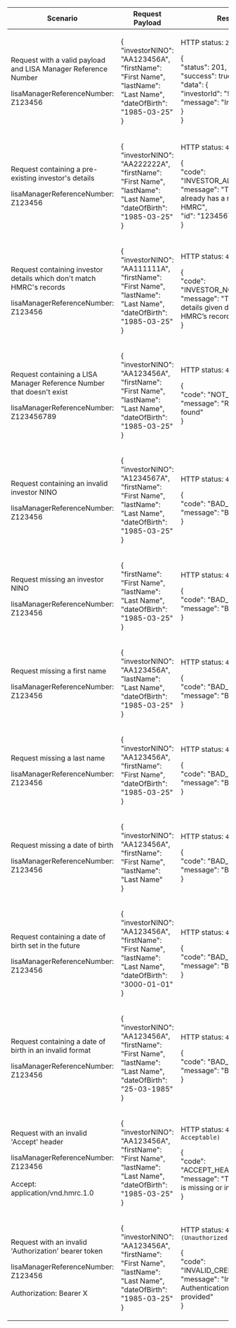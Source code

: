 <table>
    <col width="25%">
    <col width="35%">
    <col width="40%">
    <thead>
        <tr>
            <th>Scenario</th>
            <th>Request Payload</th>
            <th>Response</th>
        </tr>
    </thead>
    <tbody>
        <tr>
            <td><p>Request with a valid payload and LISA Manager Reference Number</p> <p class="code--block">lisaManagerReferenceNumber: Z123456</p></td>
            <td><p class ="code--block">
                    {<br>
                     "investorNINO": "AA123456A",<br>
                     "firstName": "First Name",<br>
                     "lastName": "Last Name",<br>
                     "dateOfBirth": "1985-03-25"<br>
                   }
                       </p></td>
            <td><p>HTTP status: <code class="code--slim">201 (Created)</code></p>
                <p class ="code--block">{<br>
                     "status": 201,<br>
                     "success": true,<br>
                     "data": {<br>
                                "investorId": "9876543210",<br>
                                "message": "Investor Created."<br>
                     }<br>
                   }</p></td>
        </tr>
        <tr>
            <td><p>Request containing a pre-existing investor's details</p> <p class ="code--block">lisaManagerReferenceNumber: Z123456</p></td>
            <td><p class ="code--block">{<br>
                                        "investorNINO": "AA222222A",<br>
                                        "firstName": "First Name",<br>
                                        "lastName": "Last Name",<br>
                                        "dateOfBirth": "1985-03-25"<br>
                                      }
                                          </p></td>
            <td><p>HTTP status: <code class="code--slim">409 (Conflict)</code></p><p class ="code--block">{<br>
                                    "code": "INVESTOR_ALREADY_EXISTS",<br>
                                    "message": "The investor already has a record with HMRC",<br>
                                    "id": "1234567890"<br>
                                    }
            </p>
            </td>
        </tr>
        <tr>
            <td><p>Request containing investor details which don't match HMRC's records</p><p class ="code--block">lisaManagerReferenceNumber: Z123456</p></td>
            <td><p class ="code--block">{<br>
                                        "investorNINO": "AA111111A",<br>
                                        "firstName": "First Name",<br>
                                        "lastName": "Last Name",<br>
                                        "dateOfBirth": "1985-03-25"<br>
                                        }</p>
            </td>
            <td><p>HTTP status: <code class="code--slim">403 (Forbidden)</code></p>
                                  <p class ="code--block">{<br>
                                            "code": "INVESTOR_NOT_FOUND",<br>
                                            "message": "The investor details given do not match with HMRC’s records"<br>
                                            }
                                            </p>
             </td>
        </tr>
        <tr>
            <td><p>Request containing a LISA Manager Reference Number that doesn't exist</p><p class="code--block">lisaManagerReferenceNumber: Z123456789</p></td>
            <td><p class ="code--block">{<br>
                   "investorNINO": "AA123456A",<br>
                   "firstName": "First Name",<br>
                   "lastName": "Last Name",<br>
                   "dateOfBirth": "1985-03-25"<br>
                   }</p></td>
            <td><p>HTTP status: <code class="code--slim">404 (Not Found)</code></p><p class="code--block">{<br>
                                           "code": "NOT_FOUND",<br>
                                           "message": "Resource was not found"<br>
                                         }</p>
            </td>
        </tr>
        <tr>
            <td><p>Request containing an invalid investor NINO</p><p class ="code--block">lisaManagerReferenceNumber: Z123456</p></td>
            <td><p class ="code--block">{<br>
                                        "investorNINO": "A1234567A",<br>
                                        "firstName": "First Name",<br>
                                        "lastName": "Last Name",<br>
                                        "dateOfBirth": "1985-03-25"<br>
                                        }</p>
            </td>
            <td><p>HTTP status: <code class="code--slim">400 (Bad Request)</code></p>
                                  <p class ="code--block">{<br>
                                                            "code": "BAD_REQUEST",<br>
                                                            "message": "Bad Request"<br>
                                                          }
                                  </p>
            </td>
        </tr>
        <tr>
           <td><p>Request missing an investor NINO</p><p class ="code--block">lisaManagerReferenceNumber: Z123456</p></td>
           <td><p class ="code--block">{<br>
                                       "firstName": "First Name",<br>
                                       "lastName": "Last Name",<br>
                                       "dateOfBirth": "1985-03-25"<br>
                                       }</p>
           </td>
           <td><p>HTTP status: <code class="code--slim">400 (Bad Request)</code></p>
                                 <p class ="code--block">{<br>
                                                           "code": "BAD_REQUEST",<br>
                                                           "message": "Bad Request"<br>
                                                         }
                                 </p>
           </td>
       </tr>
       <tr>
           <td><p>Request missing a first name</p><p class ="code--block">lisaManagerReferenceNumber: Z123456</p></td>
           <td><p class ="code--block">{<br>
                                      "investorNINO": "AA123456A",<br>
                                       "lastName": "Last Name",<br>
                                       "dateOfBirth": "1985-03-25"<br>
                                       }</p>
           </td>
           <td><p>HTTP status: <code class="code--slim">400 (Bad Request)</code></p>
                                 <p class ="code--block">{<br>
                                                           "code": "BAD_REQUEST",<br>
                                                           "message": "Bad Request"<br>
                                                         }
                                 </p>
           </td>
       </tr>
        <tr>
           <td><p>Request missing a last name</p><p class ="code--block">lisaManagerReferenceNumber: Z123456</p></td>
           <td><p class ="code--block">{<br>
                                      "investorNINO": "AA123456A",<br>
                                       "firstName": "First Name",<br>
                                       "dateOfBirth": "1985-03-25"<br>
                                       }</p>
           </td>
           <td><p>HTTP status: <code class="code--slim">400 (Bad Request)</code></p>
                                 <p class ="code--block">{<br>
                                                           "code": "BAD_REQUEST",<br>
                                                           "message": "Bad Request"<br>
                                                         }
                                 </p>
           </td>
        </tr>
        <tr>
           <td><p>Request missing a date of birth</p><p class ="code--block">lisaManagerReferenceNumber: Z123456</p></td>
           <td><p class ="code--block">{<br>
                                      "investorNINO": "AA123456A",<br>
                                       "firstName": "First Name",<br>
                                       "lastName": "Last Name" <br>
                                       }</p>
           </td>
           <td><p>HTTP status: <code class="code--slim">400 (Bad Request)</code></p>
                                 <p class ="code--block">{<br>
                                                           "code": "BAD_REQUEST",<br>
                                                           "message": "Bad Request"<br>
                                                         }
                                 </p>
           </td>
        </tr>
        <tr>
           <td><p>Request containing a date of birth set in the future</p><p class ="code--block">lisaManagerReferenceNumber: Z123456</p></td>
           <td><p class ="code--block">{<br>
                                      "investorNINO": "AA123456A",<br>
                                       "firstName": "First Name",<br>
                                       "lastName": "Last Name",<br>
                                       "dateOfBirth": "3000-01-01"<br>
                                       }</p>
           </td>
           <td><p>HTTP status: <code class="code--slim">400 (Bad Request)</code></p>
                                 <p class ="code--block">{<br>
                                                           "code": "BAD_REQUEST",<br>
                                                           "message": "Bad Request"<br>
                                                         }
                                 </p>
           </td>
        </tr>
        <tr>
           <td><p>Request containing a date of birth in an invalid format</p><p class ="code--block">lisaManagerReferenceNumber: Z123456</p></td>
           <td><p class ="code--block">{<br>
                                      "investorNINO": "AA123456A",<br>
                                       "firstName": "First Name",<br>
                                       "lastName": "Last Name",<br>
                                       "dateOfBirth": "25-03-1985"<br>
                                       }</p>
           </td>
           <td><p>HTTP status: <code class="code--slim">400 (Bad Request)</code></p>
                                 <p class ="code--block">{<br>
                                                           "code": "BAD_REQUEST",<br>
                                                           "message": "Bad Request"<br>
                                                         }
                                 </p>
           </td>
        </tr>
        <tr>
           <td><p>Request with an invalid 'Accept' header</p><p class ="code--block">lisaManagerReferenceNumber: Z123456<br><br>Accept: application/vnd.hmrc.1.0</p></td>
           <td><p class ="code--block">{<br>
                     "investorNINO": "AA123456A",<br>
                     "firstName": "First Name",<br>
                     "lastName": "Last Name",<br>
                     "dateOfBirth": "1985-03-25"<br>
                   }</p>
           </td>
           <td><p>HTTP status: <code class="code--slim">406 (Not Acceptable)</code></p>
                                 <p class ="code--block">{<br>
                                                           "code": "ACCEPT_HEADER_INVALID",<br>
                                                           "message": "The accept header is missing or invalid"<br>
                                                         }
                                 </p>
           </td>
        </tr>
        <tr>
           <td><p>Request with an invalid 'Authorization' bearer token</p><p class ="code--block">lisaManagerReferenceNumber: Z123456<br><br>Authorization: Bearer X</p></td>
           <td><p class ="code--block">{<br>
                     "investorNINO": "AA123456A",<br>
                     "firstName": "First Name",<br>
                     "lastName": "Last Name",<br>
                     "dateOfBirth": "1985-03-25"<br>
                   }</p>
           </td>
           <td><p>HTTP status: <code class="code--slim">401 (Unauthorized)</code></p>
                                 <p class ="code--block">{<br>
                                                           "code": "INVALID_CREDENTIALS",<br>
                                                           "message": "Invalid Authentication information provided"<br>
                                                         }
                                 </p>
           </td>
        </tr>
    </tbody>
</table>